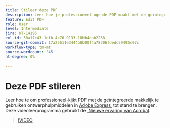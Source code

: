 ```yaml
---
title: Stileer deze PDF
description: Leer hoe je professioneel ogende PDF maakt met de geïntegreerde, gebruiksvriendelijke ontwerptools in Adobe Express
feature: Edit PDF
role: User
level: Intermediate
jira: KT-14195
exl-id: 30a17c43-1efb-4c76-9133-18bb4dab2238
source-git-commit: 17a25611e3444b0b00f4a78306fdedc59495c07c
workflow-type: tm+mt
source-wordcount: '45'
ht-degree: 0%

---
```


# Deze PDF stileren

Leer hoe te om professioneel-kijkt PDF met de geïntegreerde makkelijk te gebruiken ontwerphulpmiddelen in [&#x200B; Adobe Express &#x200B;](https://express.adobe.com) tot stand te brengen. Deze videoleerprogramma gebruikt de [&#x200B; Nieuwe ervaring van Acrobat &#x200B;](new-workspace.md).

>[!VIDEO](https://video.tv.adobe.com/v/3445547?enablevpops&quality=12&learn=on&hidetitle=true&captions=dut)
